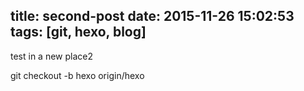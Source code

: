 title: second-post
date: 2015-11-26 15:02:53
tags: [git, hexo, blog]
---
test in a new place2



git checkout -b hexo origin/hexo
